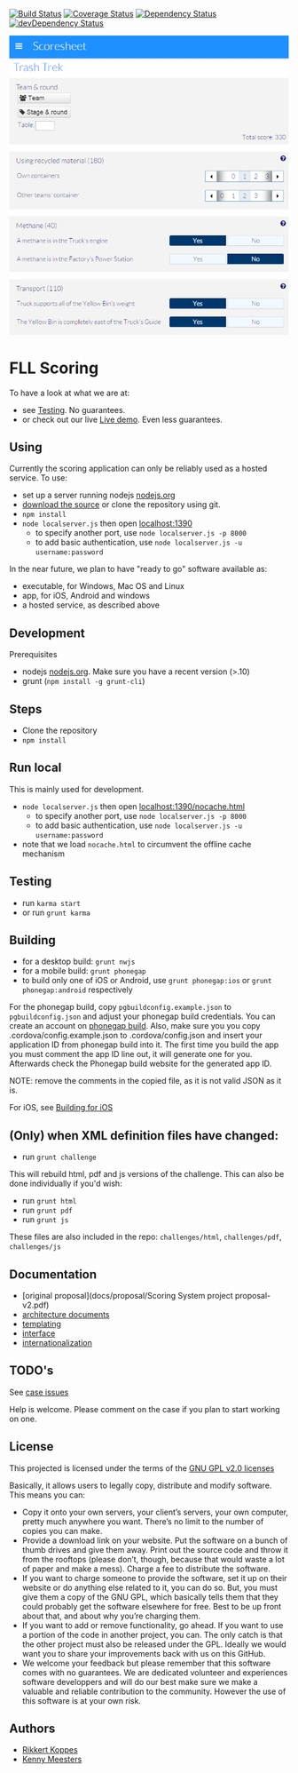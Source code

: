 [![Build Status](https://travis-ci.org/FirstLegoLeague/fllscoring.png?branch=master)](https://travis-ci.org/FirstLegoLeague/fllscoring)
[![Coverage Status](https://coveralls.io/repos/FirstLegoLeague/fllscoring/badge.png?branch=master)](https://coveralls.io/r/FirstLegoLeague/fllscoring?branch=master)
[![Dependency Status](https://david-dm.org/FirstLegoLeague/fllscoring.png)](https://david-dm.org/FirstLegoLeague/fllscoring)
[![devDependency Status](https://david-dm.org/FirstLegoLeague/fllscoring/dev-status.png)](https://david-dm.org/FirstLegoLeague/fllscoring#info=devDependencies)

![en_US challenge screenshot](docs/user_interface/screenshots/26-8-2015_75711.png)

FLL Scoring
=============

To have a look at what we are at:
- see [Testing](https://github.com/FirstLegoLeague/fllscoring/wiki/Testing). No guarantees.
- or check out our live [Live demo](http://firstlegoleague.github.io/fllscoring/). Even less guarantees. 

Using
---------------

Currently the scoring application can only be reliably used as a hosted service. To use:

- set up a server running nodejs [nodejs.org](http://nodejs.org)
- [download the source](https://github.com/FirstLegoLeague/fllscoring/archive/master.zip) or clone the repository using git.
- `npm install`
- `node localserver.js` then open [localhost:1390](http://localhost:1390)
    - to specify another port, use `node localserver.js -p 8000`
    - to add basic authentication, use `node localserver.js -u username:password`

In the near future, we plan to have "ready to go" software available as:

- executable, for Windows, Mac OS and Linux
- app, for iOS, Android and windows
- a hosted service, as described above

Development
---------------

Prerequisites

- nodejs [nodejs.org](http://nodejs.org). Make sure you have a recent version (>.10)
- grunt (`npm install -g grunt-cli`)

Steps
------

- Clone the repository
- `npm install`

Run local
--------

This is mainly used for development.

- `node localserver.js` then open [localhost:1390/nocache.html](http://localhost:1390/nocache.html)
    - to specify another port, use `node localserver.js -p 8000`
    - to add basic authentication, use `node localserver.js -u username:password`
- note that we load `nocache.html` to circumvent the offline cache mechanism

Testing
-------

- run `karma start`
- or run `grunt karma`

Building
--------

- for a desktop build: `grunt nwjs`
- for a mobile build: `grunt phonegap`
 - to build only one of iOS or Android, use `grunt phonegap:ios` or `grunt phonegap:android` respectively

For the phonegap build, copy `pgbuildconfig.example.json` to `pgbuildconfig.json` and adjust your phonegap build credentials. You can create an account on [phonegap build](http://build.phonegap.com/). Also, make sure you you copy .cordova/config.example.json to .cordova/config.json and insert your application ID from phonegap build into it. The first time you build the app you must comment the app ID line out, it will generate one for you. Afterwards check the Phonegap build website for the generated app ID.

NOTE: remove the comments in the copied file, as it is not valid JSON as it is.

For iOS, see [Building for iOS](https://github.com/FirstLegoLeague/fllscoring/wiki/Building-for-iOS)

(Only) when XML definition files have changed:
-----------------------------

- run `grunt challenge`

This will rebuild html, pdf and js versions of the challenge. This can also be done individually if you'd wish:

- run `grunt html`
- run `grunt pdf`
- run `grunt js`

These files are also included in the repo: `challenges/html`, `challenges/pdf`, `challenges/js`

Documentation
-------------

- [original proposal](docs/proposal/Scoring System project proposal-v2.pdf)
- [architecture documents](docs/architecture/readme.md)
- [templating](docs/templating/readme.md)
- [interface](docs/user_interface/readme.md)
- [internationalization](docs/i18n/readme.md)

TODO's
--------

See [case issues](https://github.com/FirstLegoLeague/fllscoring/issues?direction=desc&labels=case&page=1&sort=updated&state=open)

Help is welcome. Please comment on the case if you plan to start working on one.

License
--------
This projected is licensed under the terms of the [GNU GPL v2.0 licenses](https://raw.githubusercontent.com/FirstLegoLeague/fllscoring/master/LICENSE.txt)

Basically, it allows users to legally copy, distribute and modify software. This means you can:
* Copy it onto your own servers, your client’s servers, your own computer, pretty much anywhere you want. There’s no limit to the number of copies you can make.
* Provide a download link on your website. Put the software on a bunch of thumb drives and give them away. Print out the source code and throw it from the rooftops (please don’t, though, because that would waste a lot of paper and make a mess).
Charge a fee to distribute the software.
* If you want to charge someone to provide the software, set it up on their website or do anything else related to it, you can do so. But, you must give them a copy of the GNU GPL, which basically tells them that they could probably get the software elsewhere for free. Best to be up front about that, and about why you’re charging them.
* If you want to add or remove functionality, go ahead. If you want to use a portion of the code in another project, you can. The only catch is that the other project must also be released under the GPL. Ideally we would want you to share your improvements back with us on this GitHub.
* We welcome your feedback but please remember that this software comes with no guarantees. We are dedicated volunteer and experiences software developpers and will do our best make sure we make a valuable and reliable contribution to the community. However the use of this software is at your own risk.

Authors
--------

- [Rikkert Koppes](mailto:rikkert@rikkertkoppes.com)
- [Kenny Meesters](mailto:k.meesters@gmail.com)
